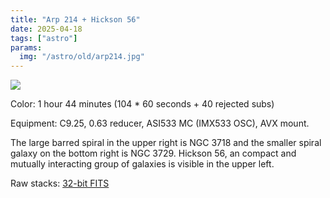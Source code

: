 ```yaml
---
title: "Arp 214 + Hickson 56"
date: 2025-04-18
tags: ["astro"]
params:
  img: "/astro/old/arp214.jpg"
---
```


![](/astro/old/arp214.jpg)

Color: 1 hour 44 minutes (104 * 60 seconds + 40 rejected subs)

Equipment: C9.25, 0.63 reducer, ASI533 MC (IMX533 OSC), AVX mount. 

The large barred spiral in the upper right is NGC 3718 and the smaller spiral galaxy on the bottom right is NGC 3729. Hickson 56, an compact and mutually interacting group of galaxies is visible in the upper left.

Raw stacks: <a href="https://large.maurycyz.com/data/stacks/arp84.fit">32-bit FITS</a>
